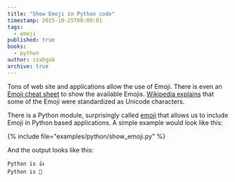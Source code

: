 ```yaml
---
title: "Show Emoji in Python code"
timestamp: 2015-10-25T08:00:01
tags:
  - emoji
published: true
books:
  - python
author: szabgab
archive: true
---
```



Tons of web site and applications allow the use of Emoji.
There is even an [Emoji cheat sheet](http://www.emoji-cheat-sheet.com/) to show the available Emojis.
[Wikipedia explains](https://en.wikipedia.org/wiki/Emoji) that some of the Emoji were standardized as
Unicode characters.


There is a Python module, surprisingly called [emoji](https://github.com/carpedm20/emoji) that allows
us to include Emoji in Python based applications.  A simple example would look like this:

{% include file="examples/python/show_emoji.py" %}

And the output looks like this:

```
Python is 👍
Python is 🍪
```


